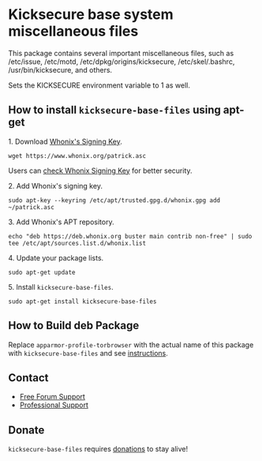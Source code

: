 # Kicksecure base system miscellaneous files #

This package contains several important miscellaneous files, such as
/etc/issue, /etc/motd, /etc/dpkg/origins/kicksecure,
/etc/skel/.bashrc, /usr/bin/kicksecure, and others.

Sets the KICKSECURE environment variable to 1 as well.
## How to install `kicksecure-base-files` using apt-get ##

1\. Download [Whonix's Signing Key]().

```
wget https://www.whonix.org/patrick.asc
```

Users can [check Whonix Signing Key](https://www.whonix.org/wiki/Whonix_Signing_Key) for better security.

2\. Add Whonix's signing key.

```
sudo apt-key --keyring /etc/apt/trusted.gpg.d/whonix.gpg add ~/patrick.asc
```

3\. Add Whonix's APT repository.

```
echo "deb https://deb.whonix.org buster main contrib non-free" | sudo tee /etc/apt/sources.list.d/whonix.list
```

4\. Update your package lists.

```
sudo apt-get update
```

5\. Install `kicksecure-base-files`.

```
sudo apt-get install kicksecure-base-files
```

## How to Build deb Package ##

Replace `apparmor-profile-torbrowser` with the actual name of this package with `kicksecure-base-files` and see [instructions](https://www.whonix.org/wiki/Dev/Build_Documentation/apparmor-profile-torbrowser).

## Contact ##

* [Free Forum Support](https://forums.whonix.org)
* [Professional Support](https://www.whonix.org/wiki/Professional_Support)

## Donate ##

`kicksecure-base-files` requires [donations](https://www.whonix.org/wiki/Donate) to stay alive!
